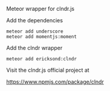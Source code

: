 Meteor wrapper for clndr.js

Add the dependencies

```
meteor add underscore
meteor add momentjs:moment
```

Add the clndr wrapper

```
meteor add ericksond:clndr
```

Visit the clndr.js official project at

https://www.npmjs.com/package/clndr
